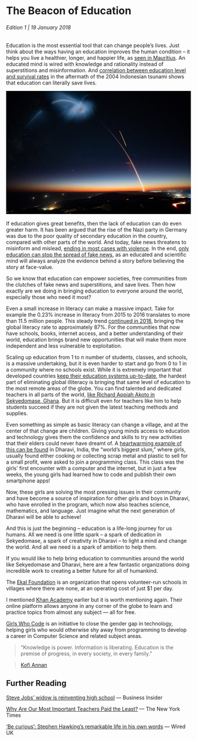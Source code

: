 # The Beacon of Education
###### Edition 1 | 19 January 2018

Education is the most essential tool that can change people’s lives. Just think about the ways having an education improves the human condition – it helps you live a healthier, longer, and happier life, as [seen in Mauritius](https://www.who.int/healthpromotion/conferences/9gchp/parallel-session-16-anil-gayan-eng.pdf). An educated mind is wired with knowledge and rationality instead of superstitions and misinformation. And [correlation between education level and survival rates](https://www.ncbi.nlm.nih.gov/pmc/articles/PMC4144011/) in the aftermath of the 2004 Indonesian tsunami shows that education can literally save lives.

![SpaceX photo](../static/spacex.jpg)

If education gives great benefits, then the lack of education can do even greater harm. It has been argued that the rise of the Nazi party in Germany was due to the poor quality of secondary education in the country, compared with other parts of the world. And today, fake news threatens to misinform and mislead, [ending in most cases with violence](https://www.wired.com/story/how-whatsapp-fuels-fake-news-and-violence-in-india/). In the end, [only education can stop the spread of fake news](https://tech.newstatesman.com/guest-opinion/education-antidote-fake-news), as an educated and scientific mind will always analyze the evidence behind a story before believing the story at face-value.

So we know that education can empower societies, free communities from the clutches of fake news and superstitions, and save lives. Then how exactly are we doing in bringing education to everyone around the world, especially those who need it most?

Even a small increase in literacy can make a massive impact. Take for example the 0.23% increase in literacy from 2015 to 2016 translates to more than 11.5 million people. This steady trend [continued in 2018](https://www.theatlas.com/charts/SyqU3KRlN), bringing the global literacy rate to approximately 87%. For the communities that now have schools, books, internet access, and a better understanding of their world, education brings brand new opportunities that will make them more independent and less vulnerable to exploitation.

Scaling up education from 1 to n number of students, classes, and schools, is a massive undertaking, but it is even harder to start and go from 0 to 1 in a community where no schools exist. While it is extremely important that developed countries [keep their education systems up-to-date](https://www.npr.org/sections/ed/2016/02/16/465753501/standards-grades-and-tests-are-wildly-outdated-argues-end-of-average), the hardest part of eliminating global illiteracy is bringing that same level of education to the most remote areas of the globe. You can find talented and dedicated teachers in all parts of the world, [like Richard Appiah Akoto in Sekyedomase, Ghana](https://qz.com/africa/1217879/a-ghana-teacher-shows-microsoft-windows-on-a-blackboard-is-a-viral-sensation/). But it is difficult even for teachers like him to help students succeed if they are not given the latest teaching methods and supplies.

Even something as simple as basic literacy can change a village, and at the center of that change are children. Giving young minds access to education and technology gives them the confidence and skills to try new activities that their elders could never have dreamt of. A [heartwarming example of this can be found](https://qz.com/india/1032018/dharavi-diary-what-happens-when-girls-in-one-of-the-worlds-largest-slums-start-coding-and-building-apps/) in Dharavi, India, the “world’s biggest slum,” where girls, usually found either cooking or collecting scrap metal and plastic to sell for a small profit, were asked to join a programming class. This class was the girls’ first encounter with a computer and the internet, but in just a few weeks, the young girls had learned how to code and publish their own smartphone apps!

Now, these girls are solving the most pressing issues in their community and have become a source of inspiration for other girls and boys in Dharavi, who have enrolled in the program, which now also teaches science, mathematics, and language. Just imagine what the next generation of Dharavi will be able to achieve!

And this is just the beginning – education is a life-long journey for us humans. All we need is one little spark – a spark of dedication in Sekyedomase, a spark of creativity in Dharavi – to  light a mind and change the world. And all we need is a spark of ambition to help them.

If you would like to help bring education to communities around the world like Sekyedomase and Dharavi, here are a few fantastic organizations doing incredible work to creating a better future for all of humankind.

The [Ekal Foundation](https://www.ekal.org) is an organization that opens volunteer-run schools in villages where there are none, at an operating cost of just $1 per day.

I mentioned [Khan Academy](https://www.khanacademy.org) earlier but it is worth mentioning again. Their online platform allows anyone in any corner of the globe to learn and practice topics from almost any subject — all for free.

[Girls Who Code](https://girlswhocode.com) is an initiative to close the gender gap in technology, helping girls who would otherwise shy away from programming to develop a career in Computer Science and related subject areas.

> “Knowledge is power. Information is liberating. Education is the premise of progress, in every society, in every family.”

> [Kofi Annan](https://www.globalpartnership.org/blog/kofi-annan-knew-importance-education)

## Further Reading
[Steve Jobs’ widow is reinventing high school](https://www.businessinsider.com/steve-jobs-widow-is-reinventing-high-school-2015-9) — Business Insider

[Why Are Our Most Important Teachers Paid the Least?](https://www.nytimes.com/2018/01/09/magazine/why-are-our-most-important-teachers-paid-the-least.html) — The New York Times

[‘Be curious’: Stephen Hawking’s remarkable life in his own words](https://www.wired.co.uk/article/stephen-hawking-black-holes-starmus-iv) — Wired UK
